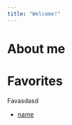 ```yaml
---
title: "Welcome!"
---
```


<!-- ![](/banner.png) -->

# About me

# Favorites

Favasdasd

* [name](link)

